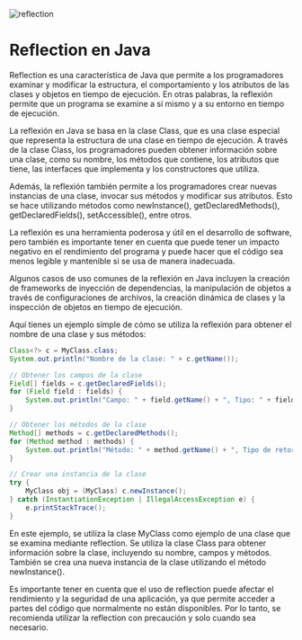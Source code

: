 ![reflection](https://user-images.githubusercontent.com/75398496/233706133-18a9e146-5e2f-4154-9c1f-f562ef4903f2.png)

# Reflection en Java
Reflection es una característica de Java que permite a los programadores examinar y modificar la estructura, el comportamiento y los atributos de las clases y objetos en tiempo de ejecución. En otras palabras, la reflexión permite que un programa se examine a sí mismo y a su entorno en tiempo de ejecución.

La reflexión en Java se basa en la clase Class, que es una clase especial que representa la estructura de una clase en tiempo de ejecución. A través de la clase Class, los programadores pueden obtener información sobre una clase, como su nombre, los métodos que contiene, los atributos que tiene, las interfaces que implementa y los constructores que utiliza.

Además, la reflexión también permite a los programadores crear nuevas instancias de una clase, invocar sus métodos y modificar sus atributos. Esto se hace utilizando métodos como newInstance(), getDeclaredMethods(), getDeclaredFields(), setAccessible(), entre otros.

La reflexión es una herramienta poderosa y útil en el desarrollo de software, pero también es importante tener en cuenta que puede tener un impacto negativo en el rendimiento del programa y puede hacer que el código sea menos legible y mantenible si se usa de manera inadecuada.

Algunos casos de uso comunes de la reflexión en Java incluyen la creación de frameworks de inyección de dependencias, la manipulación de objetos a través de configuraciones de archivos, la creación dinámica de clases y la inspección de objetos en tiempo de ejecución.

Aquí tienes un ejemplo simple de cómo se utiliza la reflexión para obtener el nombre de una clase y sus métodos:

```java
Class<?> c = MyClass.class;
System.out.println("Nombre de la clase: " + c.getName());

// Obtener los campos de la clase
Field[] fields = c.getDeclaredFields();
for (Field field : fields) {
    System.out.println("Campo: " + field.getName() + ", Tipo: " + field.getType());
}

// Obtener los métodos de la clase
Method[] methods = c.getDeclaredMethods();
for (Method method : methods) {
    System.out.println("Método: " + method.getName() + ", Tipo de retorno: " + method.getReturnType());
}

// Crear una instancia de la clase
try {
    MyClass obj = (MyClass) c.newInstance();
} catch (InstantiationException | IllegalAccessException e) {
    e.printStackTrace();
}
```
En este ejemplo, se utiliza la clase MyClass como ejemplo de una clase que se examina mediante reflection. Se utiliza la clase Class para obtener información sobre la clase, incluyendo su nombre, campos y métodos. También se crea una nueva instancia de la clase utilizando el método newInstance().

Es importante tener en cuenta que el uso de reflection puede afectar el rendimiento y la seguridad de una aplicación, ya que permite acceder a partes del código que normalmente no están disponibles. Por lo tanto, se recomienda utilizar la reflection con precaución y solo cuando sea necesario.
